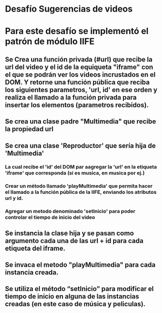 # Desafío Sugerencias de videos

# Para este desafío se implementó el patrón de módulo IIFE

## Se Crea una función privada (#url) que recibe la url del video y el id de la equiqueta "iframe" con el que se podrán ver los videos incrustados en el DOM. Y retorne una función pública que reciba los siguientes parametros, 'url, id' en ese orden y realiza el llamado a la función privada para insertar los elementos (parametros recibidos).

## Se crea una clase padre "Multimedia" que recibe la propiedad url

## Se crea una clase 'Reproductor' que sería hija de 'Multimedia'

### La cual recibe el 'id' del DOM par aagregar la 'url' en la etiqueta 'iframe' que corresponda (si es musica, en musica por ej.)

### Crear un método llamado 'playMultimedia' que permita hacer el llamado a la función pública de la IIFE, enviando los atributos url y id.

### Agregar un metodo denominado 'setInicio' para poder controlar el tiempo de inicio del video 

## Se instancia la clase hija y se pasan como argumento cada una de las url + id para cada etiqueta del iframe.

## Se invaca el metodo "playMultimedia" para cada instancia creada.

## Se utiliza el método “setInicio” para modificar el tiempo de inicio en alguna de las instancias creadas (en este caso de música y peliculas).
